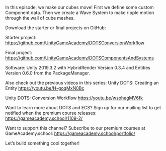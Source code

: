 In this episode, we make our cubes move!  First we define some custom Component data.  Then we create a Wave System to make ripple motion through the wall of cube meshes.

Download the starter or final projects on GitHub:

Starter project:
https://github.com/UnityGameAcademy/DOTSConversionWorkflow

Final project:
https://github.com/UnityGameAcademy/DOTSComponentsAndSystems

Software:  Unity 2019.3.2 with HybridRender Version 0.3.4 and Entities Version 0.6.0 from the PackageManager.

Also check out the previous videos in this series:
Unity DOTS: Creating an Entity
https://youtu.be/H-goqMxN0Bc

Unity DOTS: Conversion Workflow
https://youtu.be/wsohegMV6fk

Want to learn more about DOTS and ECS?  Sign up for our mailing list to get notified when the premium course releases:
https://gameacademy.school/1109-2/

Want to support this channel?  Subscribe to our premium courses at GameAcademy.school:
https://gameacademy.school/portfolio/

Let’s build something cool together!